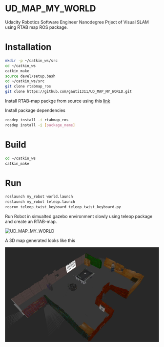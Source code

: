 # UD_MAP_MY_WORLD

Udacity Robotics Software Engineer Nanodegree Prject of Visual SLAM using RTAB map ROS package.


# Installation

```sh
mkdir -p ~/catkin_ws/src
cd ~/catkin_ws
catkin_make
source devel/setup.bash
cd ~/catkin_ws/src
git clone rtabmap_ros
git clone https://github.com/gauti1311/UD_MAP_MY_WORLD.git
```

Install RTAB-map packge from source using this [link](https://github.com/introlab/rtabmap_ros#build-from-source)

Install package dependencies

```sh
rosdep install -i rtabmap_ros
rosdep install -i [package_name]
```

# Build 

```sh
cd ~/catkin_ws
catkin_make
```

# Run

```sh
roslaunch my_robot world.launch
roslaunch my_robot teleop.launch
rosrun teleop_twist_keyboard teleop_twist_keyboard.py
```

Run Robot in simualted gazebo environment slowly using teleop package and create an RTAB-map. 

![UD_MAP_MY_WORLD](demo.gif)  


A 3D map generated looks like this

![UD_MAP_MY_WORLD](3Dmap.png)  
